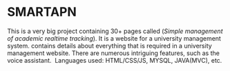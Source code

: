 # SMARTAPN
This is a very big project containing 30+ pages called (*Simple management of academic realtime tracking*). It is a website for a university management system. contains details about everything that is required in a university management website. There are numerous intriguing features, such as the voice assistant. 
Languages used:
  HTML/CSS/JS, MYSQL, JAVA(MVC), etc.
